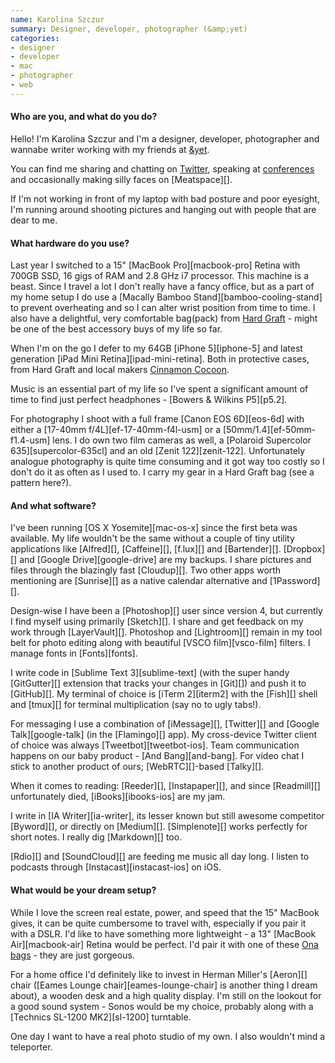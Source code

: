 ```yaml
---
name: Karolina Szczur
summary: Designer, developer, photographer (&amp;yet)
categories:
- designer
- developer
- mac
- photographer
- web
---
```


#### Who are you, and what do you do?

Hello! I'm Karolina Szczur and I'm a designer, developer, photographer and wannabe writer working with my friends at [&amp;yet](https://andyet.com/ "The &amp;yet site.").

You can find me sharing and chatting on [Twitter](https://twitter.com/fox "Karolina's Twitter account."), speaking at [conferences](http://lanyrd.com/profile/fox/ "Karolina's Lanyrd profile.") and occasionally making silly faces on [Meatspace][].

If I'm not working in front of my laptop with bad posture and poor eyesight, I'm running around shooting pictures and hanging out with people that are dear to me.

#### What hardware do you use?

Last year I switched to a 15" [MacBook Pro][macbook-pro] Retina with 700GB SSD, 16 gigs of RAM and 2.8 GHz i7 processor. This machine is a beast. Since I travel a lot I don't really have a fancy office, but as a part of my home setup I do use a [Macally Bamboo Stand][bamboo-cooling-stand] to prevent overheating and so I can alter wrist position from time to time. I also have a delightful, very comfortable bag(pack) from [Hard Graft](http://www.hardgraft.com/ "The Hard Graft website.") - might be one of the best accessory buys of my life so far.

When I'm on the go I defer to my 64GB [iPhone 5][iphone-5] and latest generation [iPad Mini Retina][ipad-mini-retina]. Both in protective cases, from Hard Graft and local makers [Cinnamon Cocoon](https://www.etsy.com/shop/cinnamoncocoon "The Cinnamon Cocoon Etsy shop.").

Music is an essential part of my life so I've spent a significant amount of time to find just perfect headphones - [Bowers & Wilkins P5][p5.2].

For photography I shoot with a full frame [Canon EOS 6D][eos-6d] with either a [17-40mm f/4L][ef-17-40mm-f4l-usm] or a [50mm/1.4][ef-50mm-f1.4-usm] lens. I do own two film cameras as well, a [Polaroid Supercolor 635][supercolor-635cl] and an old [Zenit 122][zenit-122]. Unfortunately analogue photography is quite time consuming and it got way too costly so I don't do it as often as I used to. I carry my gear in a Hard Graft bag (see a pattern here?).

#### And what software?

I've been running [OS X Yosemite][mac-os-x] since the first beta was available. My life wouldn't be the same without a couple of tiny utility applications like [Alfred][], [Caffeine][], [f.lux][] and [Bartender][]. [Dropbox][] and [Google Drive][google-drive] are my backups. I share pictures and files through the blazingly fast [Cloudup][]. Two other apps worth mentioning are [Sunrise][] as a native calendar alternative and [1Password][].

Design-wise I have been a [Photoshop][] user since version 4, but currently I find myself using primarily [Sketch][]. I share and get feedback on my work through [LayerVault][]. Photoshop and [Lightroom][] remain in my tool belt for photo editing along with beautiful [VSCO film][vsco-film] filters. I manage fonts in [Fonts][fonts].

I write code in [Sublime Text 3][sublime-text] (with the super handy [GitGutter][] extension that tracks your changes in [Git][]) and push it to [GitHub][]. My terminal of choice is [iTerm 2][iterm2] with the [Fish][] shell and [tmux][] for terminal multiplication (say no to ugly tabs!).

For messaging I use a combination of [iMessage][], [Twitter][] and [Google Talk][google-talk] (in the [Flamingo][] app). My cross-device Twitter client of choice was always [Tweetbot][tweetbot-ios]. Team communication happens on our baby product - [And Bang][and-bang]. For video chat I stick to another product of ours; [WebRTC][]-based [Talky][].

When it comes to reading: [Reeder][], [Instapaper][], and since [Readmill][] unfortunately died, [iBooks][ibooks-ios] are my jam.

I write in [IA Writer][ia-writer], its lesser known but still awesome competitor [Byword][], or directly on [Medium][]. [Simplenote][] works perfectly for short notes. I really dig [Markdown][] too.

[Rdio][] and [SoundCloud][] are feeding me music all day long. I listen to podcasts through [Instacast][instacast-ios] on iOS.

#### What would be your dream setup?

While I love the screen real estate, power, and speed that the 15" MacBook gives, it can be quite cumbersome to travel with, especially if you pair it with a DSLR. I'd like to have something more lightweight - a 13" [MacBook Air][macbook-air] Retina would be perfect. I'd pair it with one of these [Ona bags](http://www.onabags.com/ "The Ona website.") - they are just gorgeous.

For a home office I'd definitely like to invest in Herman Miller's [Aeron][] chair ([Eames Lounge chair][eames-lounge-chair] is another thing I dream about), a wooden desk and a high quality display. I'm still on the lookout for a good sound system - Sonos would be my choice, probably along with a [Technics SL-1200 MK2][sl-1200] turntable.

One day I want to have a real photo studio of my own. I also wouldn't mind a teleporter.
